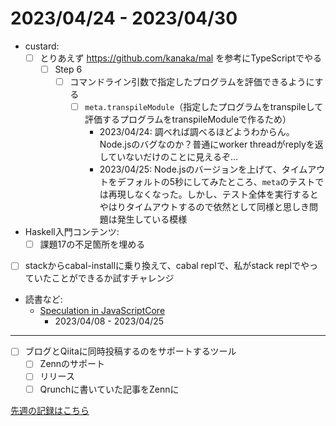# 2023/04/24 - 2023/04/30

- custard:
    - [ ] とりあえず <https://github.com/kanaka/mal> を参考にTypeScriptでやる
        - [ ] Step 6
            - [ ] コマンドライン引数で指定したプログラムを評価できるようにする
                - [ ] `meta.transpileModule`（指定したプログラムをtranspileして評価するプログラムをtranspileModuleで作るため）
                    - 2023/04/24: 調べれば調べるほどようわからん。Node.jsのバグなのか？普通にworker threadがreplyを返していないだけのことに見えるぞ...
                    - 2023/04/25: Node.jsのバージョンを上げて、タイムアウトをデフォルトの5秒にしてみたところ、`meta`のテストでは再現しなくなった。しかし、テスト全体を実行するとやはりタイムアウトするので依然として同様と思しき問題は発生している模様
- Haskell入門コンテンツ:
    - [ ] 課題17の不足箇所を埋める
- [ ] stackからcabal-installに乗り換えて、cabal replで、私がstack replでやっていたことができるか試すチャレンジ
- 読書など:
    - [Speculation in JavaScriptCore](https://webkit.org/blog/10308/speculation-in-javascriptcore/)
        - 2023/04/08 - 2023/04/25

------

- [ ] ブログとQiitaに同時投稿するのをサポートするツール
    - [ ] Zennのサポート
    - [ ] リリース
    - [ ] Qrunchに書いていた記事をZennに

[先週の記録はこちら](https://github.com/igrep/daily-commits/blob/19cfdb11b986b37c28ad3b5e6c2d94b0a2ab8bae/yesterday.md)
